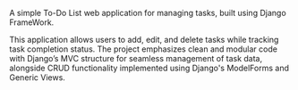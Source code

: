 A simple To-Do List web application for managing tasks, built using Django FrameWork. 

This application allows users to add, edit, and delete tasks while tracking task completion status.
The project emphasizes clean and modular code with Django’s MVC structure for seamless management of task data, alongside CRUD functionality implemented using Django's ModelForms and Generic Views.
